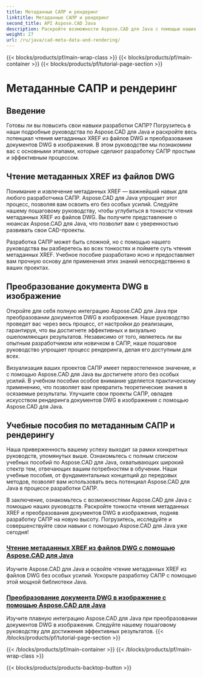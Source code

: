 ```yaml
---
title: Метаданные САПР и рендеринг
linktitle: Метаданные САПР и рендеринг
second_title: API Aspose.CAD Java
description: Раскройте возможности Aspose.CAD для Java с помощью наших руководств! Научитесь легко читать метаданные XREF и преобразовывать документы DWG в изображения для более эффективной разработки САПР.
weight: 27
url: /ru/java/cad-meta-data-and-rendering/
---
```


{{< blocks/products/pf/main-wrap-class >}}
{{< blocks/products/pf/main-container >}}
{{< blocks/products/pf/tutorial-page-section >}}

# Метаданные САПР и рендеринг



## Введение

Готовы ли вы повысить свои навыки разработки САПР? Погрузитесь в наши подробные руководства по Aspose.CAD для Java и раскройте весь потенциал чтения метаданных XREF из файлов DWG и преобразования документов DWG в изображения. В этом руководстве мы познакомим вас с основными этапами, которые сделают разработку САПР простым и эффективным процессом.

## Чтение метаданных XREF из файлов DWG

Понимание и извлечение метаданных XREF — важнейший навык для любого разработчика САПР. Aspose.CAD для Java упрощает этот процесс, позволяя вам освоить его без особых усилий. Следуйте нашему пошаговому руководству, чтобы углубиться в тонкости чтения метаданных XREF из файлов DWG. Вы получите представление о нюансах Aspose.CAD для Java, что позволит вам с уверенностью развивать свои CAD-проекты.

Разработка САПР может быть сложной, но с помощью нашего руководства вы разберетесь во всех тонкостях и поймете суть чтения метаданных XREF. Учебное пособие разработано ясно и предоставляет вам прочную основу для применения этих знаний непосредственно в ваших проектах.

## Преобразование документа DWG в изображение

Откройте для себя полную интеграцию Aspose.CAD для Java при преобразовании документов DWG в изображения. Наше руководство проведет вас через весь процесс, от настройки до реализации, гарантируя, что вы достигнете эффективных и визуально ошеломляющих результатов. Независимо от того, являетесь ли вы опытным разработчиком или новичком в САПР, наше пошаговое руководство упрощает процесс рендеринга, делая его доступным для всех.

Визуализация ваших проектов САПР имеет первостепенное значение, и с помощью Aspose.CAD для Java вы достигнете этого без особых усилий. В учебном пособии особое внимание уделяется практическому применению, что позволяет вам превратить теоретические знания в осязаемые результаты. Улучшите свои проекты САПР, овладев искусством рендеринга документов DWG в изображения с помощью Aspose.CAD для Java.

## Учебные пособия по метаданным САПР и рендерингу
Наша приверженность вашему успеху выходит за рамки конкретных руководств, упомянутых выше. Ознакомьтесь с полным списком учебных пособий по Aspose.CAD для Java, охватывающих широкий спектр тем, отвечающих вашим потребностям в обучении. Наши учебные пособия, от фундаментальных концепций до передовых методов, позволят вам использовать весь потенциал Aspose.CAD для Java в процессе разработки САПР.

В заключение, ознакомьтесь с возможностями Aspose.CAD для Java с помощью наших руководств. Раскройте тонкости чтения метаданных XREF и преобразования документов DWG в изображения, подняв разработку САПР на новую высоту. Погрузитесь, исследуйте и совершенствуйте свои навыки с помощью Aspose.CAD для Java уже сегодня!
### [Чтение метаданных XREF из файлов DWG с помощью Aspose.CAD для Java](./read-xref-meta-data/)
Изучите Aspose.CAD для Java и освойте чтение метаданных XREF из файлов DWG без особых усилий. Ускорьте разработку САПР с помощью этой мощной библиотеки Java.
### [Преобразование документа DWG в изображение с помощью Aspose.CAD для Java](./render-dwg-to-image/)
Изучите плавную интеграцию Aspose.CAD для Java при преобразовании документов DWG в изображения. Следуйте нашему пошаговому руководству для достижения эффективных результатов.
{{< /blocks/products/pf/tutorial-page-section >}}

{{< /blocks/products/pf/main-container >}}
{{< /blocks/products/pf/main-wrap-class >}}

{{< blocks/products/products-backtop-button >}}
